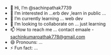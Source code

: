 - 👋 Hi, I’m @sachinpathak7739
- 👀 I’m interested in ...erb dev ,learn in public ...
- 🌱 I’m currently learning ... web dev 
- 💞️ I’m looking to collaborate on ... just learning
- 📫 How to reach me ... contact emaale - sachinkumarpathak778@gmail.com
- 😄 Pronouns: ...
- ⚡ Fun fact: ...

<!---
sachinpathak7739/sachinpathak7739 is a ✨ special ✨ repository because its `README.md` (this file) appears on your GitHub profile.
You can click the Preview link to take a look at your changes.
--->
